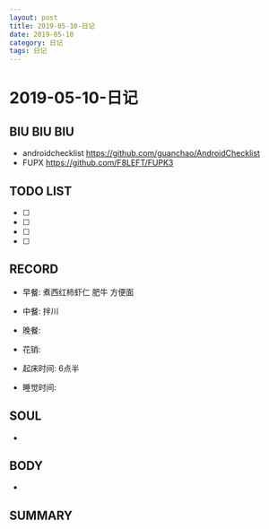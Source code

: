 ```yaml
---
layout: post
title: 2019-05-10-日记
date: 2019-05-10
category: 日记
tags: 日记
---
```

# 2019-05-10-日记
## BIU BIU BIU
- androidchecklist https://github.com/guanchao/AndroidChecklist 
- FUPX https://github.com/F8LEFT/FUPK3
 
## TODO LIST
- [ ] 
- [ ] 
- [ ] 
- [ ] 
 
## RECORD
- 早餐:  煮西红柿虾仁 肥牛 方便面
- 中餐: 拌川  
- 晚餐:  
 
- 花销:  
 
- 起床时间:  6点半
- 睡觉时间:  
 
## SOUL
- 
 
## BODY
- 
 
## SUMMARY
 
 
